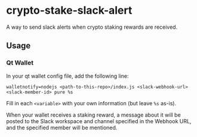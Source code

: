 # crypto-stake-slack-alert
A way to send slack alerts when crypto staking rewards are received.

## Usage
### Qt Wallet
In your qt wallet config file, add the following line:
```
walletnotify=nodejs <path-to-this-repo>/index.js <slack-webhook-url> <slack-member-id> pure %s
```
Fill in each `<variable>` with your own information (but leave `%s` as-is).

When your wallet receives a staking reward, a message about it will be posted to the Slack workspace and channel specified in the Webhook URL, and the specified member will be mentioned.
